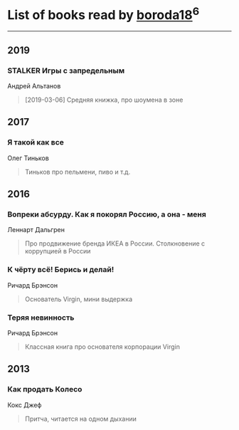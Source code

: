 # List of books read by [boroda18](http://vk.com/id24345139)<sup>6</sup>
---

## 2019

### STALKER Игры с запредельным
Андрей Альтанов
> [2019-03-06] Средняя книжка, про шоумена в зоне



## 2017

### Я такой как все
Олег Тиньков
> Тиньков про пельмени, пиво и т.д.



## 2016

### Вопреки абсурду. Как я покорял Россию, а она - меня
Леннарт Дальгрен
> Про продвижение бренда ИКЕА в России. Столкновение с коррупцией в России


### К чёрту всё! Берись и делай!
Ричард Брэнсон
> Основатель Virgin, мини выдержка


### Теряя невинность
Ричард Брэнсон
> Классная книга про основателя корпорации Virgin



## 2013

### Как продать Колесо
Кокс Джеф
> Притча, читается на одном дыхании



